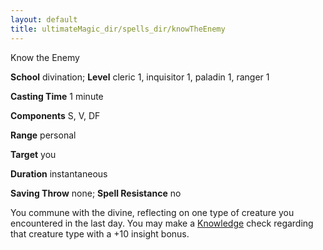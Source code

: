 ```yaml
---
layout: default
title: ultimateMagic_dir/spells_dir/knowTheEnemy
---
```

Know the Enemy

**School** divination; **Level** cleric 1, inquisitor 1, paladin 1, ranger 1

**Casting Time** 1 minute

**Components** S, V, DF

**Range** personal

**Target** you

**Duration** instantaneous

**Saving Throw** none; **Spell Resistance** no

You commune with the divine, reflecting on one type of creature you encountered in the last day. You may make a [Knowledge](../../skills_dir/knowledge#_knowledge) check regarding that creature type with a +10 insight bonus.

